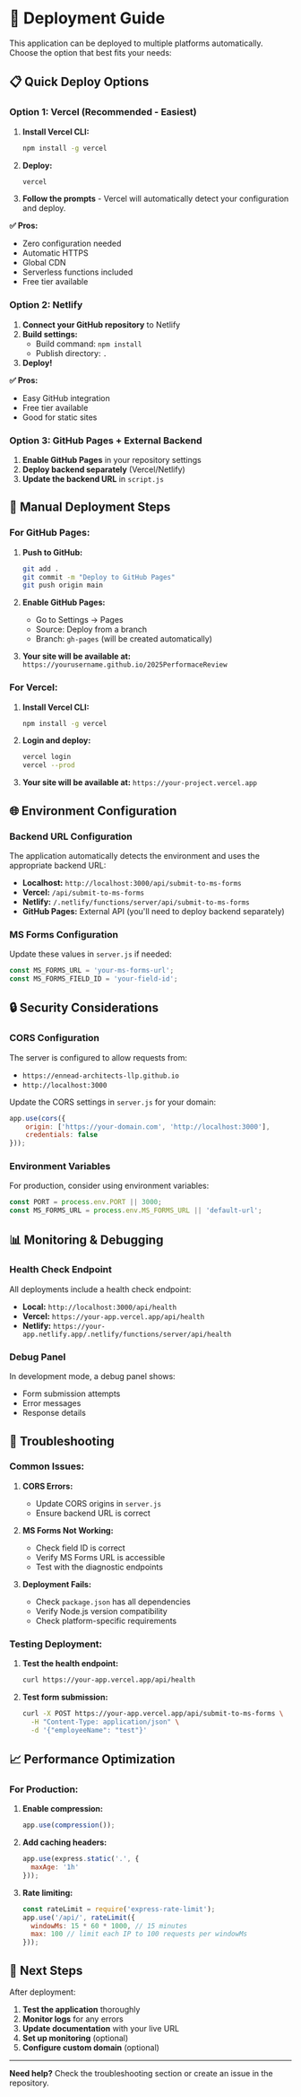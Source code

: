 # 🚀 Deployment Guide

This application can be deployed to multiple platforms automatically. Choose the option that best fits your needs:

## 📋 **Quick Deploy Options**

### **Option 1: Vercel (Recommended - Easiest)**

1. **Install Vercel CLI:**
   ```bash
   npm install -g vercel
   ```

2. **Deploy:**
   ```bash
   vercel
   ```

3. **Follow the prompts** - Vercel will automatically detect your configuration and deploy.

**✅ Pros:** 
- Zero configuration needed
- Automatic HTTPS
- Global CDN
- Serverless functions included
- Free tier available

### **Option 2: Netlify**

1. **Connect your GitHub repository** to Netlify
2. **Build settings:**
   - Build command: `npm install`
   - Publish directory: `.`
3. **Deploy!**

**✅ Pros:**
- Easy GitHub integration
- Free tier available
- Good for static sites

### **Option 3: GitHub Pages + External Backend**

1. **Enable GitHub Pages** in your repository settings
2. **Deploy backend separately** (Vercel/Netlify)
3. **Update the backend URL** in `script.js`

## 🔧 **Manual Deployment Steps**

### **For GitHub Pages:**

1. **Push to GitHub:**
   ```bash
   git add .
   git commit -m "Deploy to GitHub Pages"
   git push origin main
   ```

2. **Enable GitHub Pages:**
   - Go to Settings → Pages
   - Source: Deploy from a branch
   - Branch: `gh-pages` (will be created automatically)

3. **Your site will be available at:**
   `https://yourusername.github.io/2025PerformaceReview`

### **For Vercel:**

1. **Install Vercel CLI:**
   ```bash
   npm install -g vercel
   ```

2. **Login and deploy:**
   ```bash
   vercel login
   vercel --prod
   ```

3. **Your site will be available at:**
   `https://your-project.vercel.app`

## 🌐 **Environment Configuration**

### **Backend URL Configuration**

The application automatically detects the environment and uses the appropriate backend URL:

- **Localhost:** `http://localhost:3000/api/submit-to-ms-forms`
- **Vercel:** `/api/submit-to-ms-forms`
- **Netlify:** `/.netlify/functions/server/api/submit-to-ms-forms`
- **GitHub Pages:** External API (you'll need to deploy backend separately)

### **MS Forms Configuration**

Update these values in `server.js` if needed:

```javascript
const MS_FORMS_URL = 'your-ms-forms-url';
const MS_FORMS_FIELD_ID = 'your-field-id';
```

## 🔒 **Security Considerations**

### **CORS Configuration**

The server is configured to allow requests from:
- `https://ennead-architects-llp.github.io`
- `http://localhost:3000`

Update the CORS settings in `server.js` for your domain:

```javascript
app.use(cors({
    origin: ['https://your-domain.com', 'http://localhost:3000'],
    credentials: false
}));
```

### **Environment Variables**

For production, consider using environment variables:

```javascript
const PORT = process.env.PORT || 3000;
const MS_FORMS_URL = process.env.MS_FORMS_URL || 'default-url';
```

## 📊 **Monitoring & Debugging**

### **Health Check Endpoint**

All deployments include a health check endpoint:
- **Local:** `http://localhost:3000/api/health`
- **Vercel:** `https://your-app.vercel.app/api/health`
- **Netlify:** `https://your-app.netlify.app/.netlify/functions/server/api/health`

### **Debug Panel**

In development mode, a debug panel shows:
- Form submission attempts
- Error messages
- Response details

## 🚨 **Troubleshooting**

### **Common Issues:**

1. **CORS Errors:**
   - Update CORS origins in `server.js`
   - Ensure backend URL is correct

2. **MS Forms Not Working:**
   - Check field ID is correct
   - Verify MS Forms URL is accessible
   - Test with the diagnostic endpoints

3. **Deployment Fails:**
   - Check `package.json` has all dependencies
   - Verify Node.js version compatibility
   - Check platform-specific requirements

### **Testing Deployment:**

1. **Test the health endpoint:**
   ```bash
   curl https://your-app.vercel.app/api/health
   ```

2. **Test form submission:**
   ```bash
   curl -X POST https://your-app.vercel.app/api/submit-to-ms-forms \
     -H "Content-Type: application/json" \
     -d '{"employeeName": "test"}'
   ```

## 📈 **Performance Optimization**

### **For Production:**

1. **Enable compression:**
   ```javascript
   app.use(compression());
   ```

2. **Add caching headers:**
   ```javascript
   app.use(express.static('.', {
     maxAge: '1h'
   }));
   ```

3. **Rate limiting:**
   ```javascript
   const rateLimit = require('express-rate-limit');
   app.use('/api/', rateLimit({
     windowMs: 15 * 60 * 1000, // 15 minutes
     max: 100 // limit each IP to 100 requests per windowMs
   }));
   ```

## 🎯 **Next Steps**

After deployment:

1. **Test the application** thoroughly
2. **Monitor logs** for any errors
3. **Update documentation** with your live URL
4. **Set up monitoring** (optional)
5. **Configure custom domain** (optional)

---

**Need help?** Check the troubleshooting section or create an issue in the repository.
